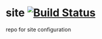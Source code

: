 site [![Build Status](http://build.freifunk-troisdorf.de/buildStatus/icon?job=Gluon-Troisdorf&build=133)](http://build.freifunk-troisdorf.de/job/Gluon-Troisdorf/133/)
====
repo for site configuration

